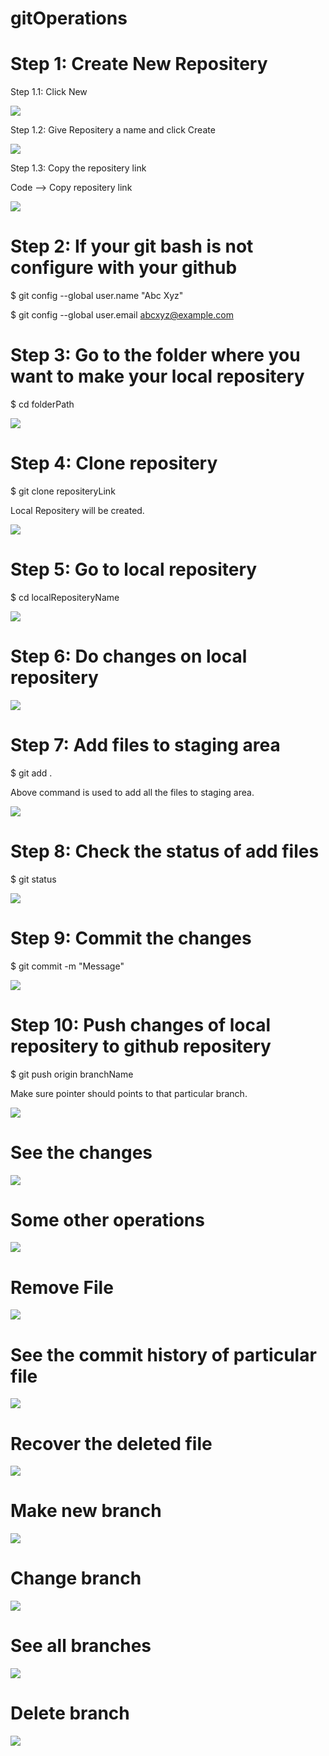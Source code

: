 # gitOperations

# Step 1: Create New Repositery
  Step 1.1: Click New 

![](GitImg/new.PNG)

  Step 1.2: Give Repositery a name and click Create

![](GitImg/repoName.PNG)

  Step 1.3: Copy the repositery link

  Code --> Copy repositery link

![](GitImg/copyLink.PNG)

# Step 2: If your git bash is not configure with your github

$ git config --global user.name "Abc Xyz"

$ git config --global user.email abcxyz@example.com

# Step 3: Go to the folder where you want to make your local repositery
$ cd folderPath

![](GitImg/goToFolder.PNG)

# Step 4: Clone repositery
$ git clone repositeryLink

Local Repositery will be created.

![](GitImg/cloneRepo.PNG)

# Step 5: Go to local repositery
$ cd localRepositeryName

![](GitImg/localRepoFolder.PNG)

# Step 6: Do changes on local repositery

![](GitImg/tempFile.PNG)

# Step 7: Add files to staging area
$ git add .

Above command is used to add all the files to staging area.

![](GitImg/gitAdd.PNG)

# Step 8: Check the status of add files
$ git status

![](GitImg/gitStatus.PNG)

# Step 9: Commit the changes
$ git commit -m "Message"

![](GitImg/gitCommit.PNG)

# Step 10: Push changes of local repositery to github repositery
$ git push origin branchName

Make sure pointer should points to that particular branch.

![](GitImg/gitPush.PNG)

# See the changes

![](GitImg/changes.PNG)

# Some other operations

![](GitImg/structure.PNG)

# Remove File

![](GitImg/removeFile.PNG)

# See the commit history of particular file

![](GitImg/history.PNG)

# Recover the deleted file

![](GitImg/recoverFile.PNG)

# Make new branch

![](GitImg/makeBranch.PNG)

# Change branch

![](GitImg/changeBranch.PNG)

# See all branches

![](GitImg/allBranch.PNG)

# Delete branch

![](GitImg/deleteBranch.PNG)

 